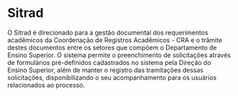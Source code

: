 # Sitrad
O Sitrad é direcionado para a gestão documental dos requerimentos acadêmicos da Coordenação de Registros Acadêmicos - CRA e o trâmite destes documentos entre os setores que compõem o Departamento de Ensino Superior. O sistema permite o preenchimento de solicitações através de formulários pré-definidos cadastrados no sistema pela Direção do Ensino Superior, além de manter o registro das tramitações dessas solicitações, disponibilizando o seu acompanhamento para os usuários relacionados ao processo.



